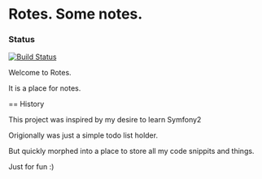 Rotes. Some notes.
========================

### Status
[![Build Status](https://travis-ci.org/rek/Rotes/Rotes.png)](https://travis-ci.org/Rotes/Rotes)

Welcome to Rotes.

It is a place for notes.

== History

This project was inspired by my desire to learn Symfony2

Origionally was just a simple todo list holder.

But quickly morphed into a place to store all my code snippits and things.

Just for fun :)